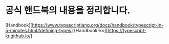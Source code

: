 # 공식 핸드북의 내용을 정리합니다.

[Handbook][https://www.typescriptlang.org/docs/handbook/typescript-in-5-minutes.html#defining-types]
[Handbook-ko][https://typescript-kr.github.io/]
